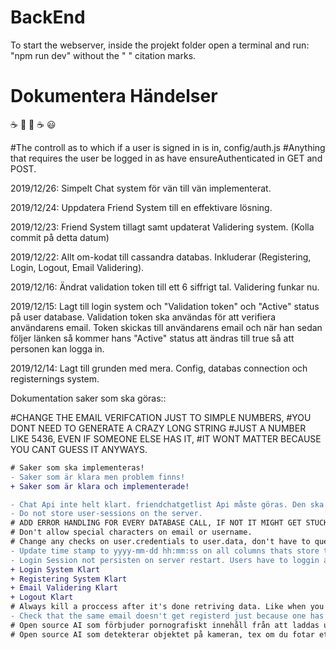 # BackEnd
To start the webserver, inside the projekt folder open a terminal and run: "npm run dev" without the " " citation marks.


# Dokumentera Händelser
:coffee: :pizza: :pizza: :coffee: :smiley: 

#The controll as to which if a user is signed in is in, config/auth.js
#Anything that requires the user be logged in as have ensureAuthenticated in GET and POST.

2019/12/26: Simpelt Chat system för vän till vän implementerat.

2019/12/24: Uppdatera Friend System till en effektivare lösning.

2019/12/23: Friend System tillagt samt updaterat Validering system. (Kolla commit på detta datum)

2019/12/22: Allt om-kodat till cassandra databas. Inkluderar (Registering, Login, Logout, Email Validering).

2019/12/16: Ändrat validation token till ett 6 siffrigt tal. Validering funkar nu.

2019/12/15: Lagt till login system och "Validation token" och "Active" status på user database. Validation token ska användas för att verifiera användarens email. Token skickas till användarens email och när han sedan följer länken så kommer hans "Active" status att ändras till true så att personen kan logga in.

2019/12/14: Lagt till grunden med mera. Config, databas connection och registernings system.

Dokumentation saker som ska göras::

#CHANGE THE EMAIL VERIFCATION JUST TO SIMPLE NUMBERS, 
#YOU DONT NEED TO GENERATE A CRAZY LONG STRING
#JUST A NUMBER LIKE 5436, EVEN IF SOMEONE ELSE HAS IT,
#IT WONT MATTER BECAUSE YOU CANT GUESS IT ANYWAYS.

```diff
# Saker som ska implementeras!
- Saker som är klara men problem finns!
+ Saker som är klara och implementerade!

- Chat Api inte helt klart. friendchatgetlist Api måste göras. Den ska hämta en lista på vän-chattar du har. Så att man sedan kan välja.
- Do not store user-sessions on the server.
# ADD ERROR HANDLING FOR EVERY DATABASE CALL, IF NOT IT MIGHT GET STUCK.
# Don't allow special characters on email or username.
# Change any checks on user.credentials to user.data, don't have to query their login to check if user exists for safety purposes.
- Update time stamp to yyyy-mm-dd hh:mm:ss on all columns thats store timestamps OR EPOCH time stamp
- Login Session not persisten on server restart. Users have to loggin again after a restart. Save the session in database.
+ Login System Klart
+ Registering System Klart
+ Email Validering Klart
+ Logout Klart
# Always kill a proccess after it's done retriving data. Like when you retrieve a chat, you dont have to keep the connection up. You re-establish when needed.
- Check that the same email doesn't get registerd just because one has uppercase and the other one lowercase, same goes for username
# Open source AI som förbjuder pornografiskt innehåll från att laddas upp.
# Open source AI som detekterar objektet på kameran, tex om du fotar ett headset "Så ska den sätta den automatiskt på headset samt färg"
```

